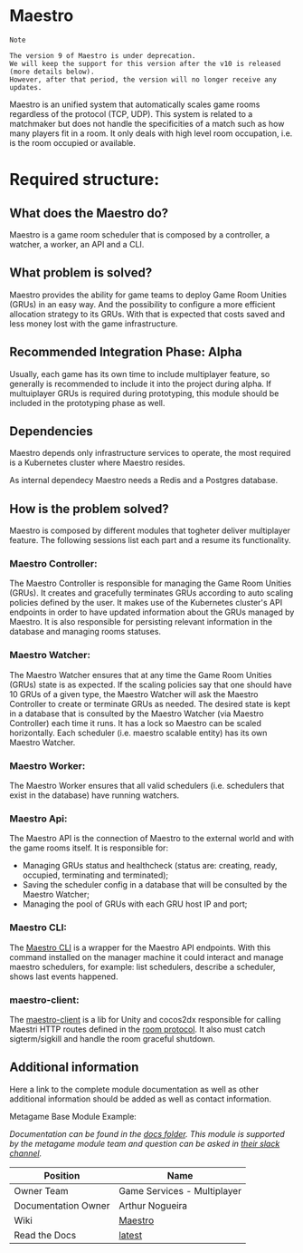 # Maestro

```
Note

The version 9 of Maestro is under deprecation.
We will keep the support for this version after the v10 is released (more details below).
However, after that period, the version will no longer receive any updates.
```

Maestro is an unified system that automatically scales game rooms regardless of the protocol (TCP, UDP). This system is related to a matchmaker but does not handle the specificities of a match such as how many players fit in a room. It only deals with high level room occupation, i.e. is the room occupied or available.

# Required structure:


## What does the Maestro do?

Maestro is a game room scheduler that is composed by a controller, a watcher, a worker, an API and a CLI.

## What problem is solved?

Maestro provides the ability for game teams to deploy Game Room Unities (GRUs) in an easy way. And the possibility to configure a more efficient allocation strategy to its GRUs. With that is expected that costs saved and less money lost with the game infrastructure.

## Recommended Integration Phase: Alpha

Usually, each game has its own time to include multiplayer feature, so generally is recommended to include it into the project during alpha.
If multuiplayer GRUs is required during prototyping, this module should be included in the prototyping phase as well.

## Dependencies
Maestro depends only infrastructure services to operate, the most required is a Kubernetes cluster where Maestro resides.

As internal dependecy Maestro needs a Redis and a Postgres database.

## How is the problem solved?

Maestro is composed by different modules that togheter deliver multiplayer feature. The following sessions list each part and a resume its functionality.

### Maestro Controller:

The Maestro Controller is responsible for managing the Game Room Unities (GRUs). It creates and gracefully terminates GRUs according to auto scaling policies defined by the user. It makes use of the Kubernetes cluster's API endpoints in order to have updated information about the GRUs managed by Maestro. It is also responsible for persisting relevant information in the database and managing rooms statuses.

### Maestro Watcher:

The Maestro Watcher ensures that at any time the Game Room Unities (GRUs) state is as expected. If the scaling policies say that one should have 10 GRUs of a given type, the Maestro Watcher will ask the Maestro Controller to create or terminate GRUs as needed. The desired state is kept in a database that is consulted by the Maestro Watcher (via Maestro Controller) each time it runs. It has a lock so Maestro can be scaled horizontally. Each scheduler (i.e. maestro scalable entity) has its own Maestro Watcher.

### Maestro Worker:

The Maestro Worker ensures that all valid schedulers (i.e. schedulers that exist in the database) have running watchers.

### Maestro Api:

The Maestro API is the connection of Maestro to the external world and with the game rooms itself. It is responsible for:

- Managing GRUs status and healthcheck (status are: creating, ready, occupied, terminating and terminated);
- Saving the scheduler config in a database that will be consulted by the Maestro Watcher;
- Managing the pool of GRUs with each GRU host IP and port;

### Maestro CLI:

The [Maestro CLI](https://github.com/topfreegames/maestro-cli) is a wrapper for the Maestro API endpoints. With this command installed on the manager machine it could interact and manage maestro schedulers, for example: list schedulers, describe a scheduler, shows last events happened.

### maestro-client:

The [maestro-client](https://github.com/topfreegames/maestro-client) is a lib for Unity and cocos2dx responsible for calling Maestri HTTP routes defined in the [room protocol](#room-protocol). It also must catch sigterm/sigkill and handle the room graceful shutdown.

## Additional information

Here a link to the complete module documentation as well as other additional information should be added as well as contact information.

Metagame Base Module Example:

*Documentation can be found in the [docs folder](./docs/README.md). This module is supported by the metagame module team and question can be asked in [their slack channel](https://wildlifestudios.slack.com/archives/C01K286EADR).*

| Position | Name |
| --- | --- |
| Owner Team | Game Services - Multiplayer |
| Documentation Owner | Arthur Nogueira |
| Wiki| [Maestro](https://wiki.wildlifestudios.com/display/BAC/Maestro)
| Read the Docs | [latest](https://maestro.readthedocs.io/en/latest/) |
